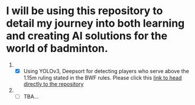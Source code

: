 # I will be using this repository to detail my journey into both learning and creating AI solutions for the world of badminton.

1) - [X] Using YOLOv3, Deepsort for detecting players who serve above the 1.15m ruling stated in the BWF rules. Please click this [link to head directly to the repository](https://github.com/Haosam/BadmintonAI/tree/master/Yolov3_deepsort/Badminton_Service)
2) - [ ] TBA...
